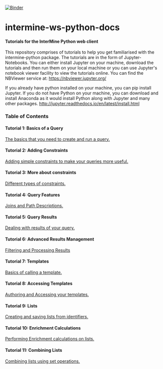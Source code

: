 [![Binder](https://mybinder.org/badge.svg)](https://mybinder.org/v2/gh/intermine/intermine-ws-python-docs/master)

# intermine-ws-python-docs
#### Tutorials for the InterMine Python web client

This repository comprises of tutorials to help you get familiarised with the intermine-python package. The tutorials are in the form of Jupyter-Notebooks. You can either install Jupyter on your machine, download the tutorials and then run them on your local machine or you can use Jupyter's notebook viewer facility to view the tutorials online. 
You can find the NBViewer service at: https://nbviewer.jupyter.org/

If you already have python installed on your machine, you can pip install Jupyter. If you do not have Python on your machine, you can download and install Anaconda as it would install Python along with Jupyter and many other packages. 
http://jupyter.readthedocs.io/en/latest/install.html


### Table of Contents
#### Tutorial 1: Basics of a Query
[The basics that you need to create and run a query.](first-tutorial.ipynb)

#### Tutorial 2: Adding Constraints
[Adding simple constraints to make your queries more useful.](second-tutorial.ipynb)

#### Tutorial 3: More about constraints
[Different types of constraints.](third-tutorial.ipynb)

#### Tutorial 4: Query Features
[Joins and Path Descriptions.](fourth-tutorial.ipynb)


#### Tutorial 5: Query Results
[Dealing with results of your query.](fifth-tutorial.ipynb)

#### Tutorial 6: Advanced Results Management
[Filtering and Processing Results](sixth-tutorial.ipynb)

#### Tutorial 7: Templates
[Basics of calling a template. ](seventh-tutorial.ipynb)

#### Tutorial 8: Accessing Templates
[Authoring and Accessing your templates.](eighth-tutorial.ipynb)

#### Tutorial 9: Lists
[Creating and saving lists from identifiers. ](ninth-tutorial.ipynb)

#### Tutorial 10: Enrichment Calculations
[Performing Enrichment calculations on lists. ](tenth-tutorial.ipynb)

#### Tutorial 11: Combining Lists
[Combining lists using set operations. ](eleventh-tutorial.ipynb)

